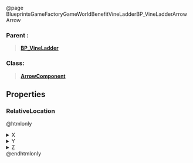 @page BlueprintsGameFactoryGameWorldBenefitVineLadderBP_VineLadderArrow Arrow
### Parent :
<b><a href="_blueprints_game_factory_game_world_benefit_vine_ladder_b_p__vine_ladder.html"><blockquote>BP_VineLadder</blockquote></a></b>
### Class:
<b><a href="_class_script_arrow_component.html"><blockquote>ArrowComponent</blockquote></a></b>
## Properties
### RelativeLocation
@htmlonly
<details>
 <summary>X</summary>
<blockquote>-100</blockquote>
</details>
<details>
 <summary>Y</summary>
<blockquote>0</blockquote>
</details>
<details>
 <summary>Z</summary>
<blockquote>200</blockquote>
</details>
@endhtmlonly

